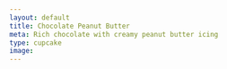```yaml
---
layout: default
title: Chocolate Peanut Butter
meta: Rich chocolate with creamy peanut butter icing 
type: cupcake
image: 
---
```


